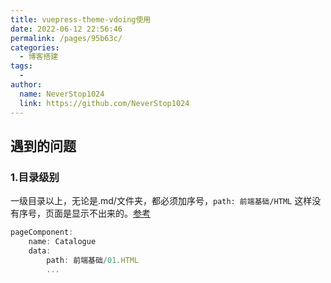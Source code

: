 ```yaml
---
title: vuepress-theme-vdoing使用
date: 2022-06-12 22:56:46
permalink: /pages/95b63c/
categories:
  - 博客搭建
tags:
  - 
author: 
  name: NeverStop1024
  link: https://github.com/NeverStop1024
---
```

## 遇到的问题
### 1.目录级别
一级目录以上，无论是.md/文件夹，都必须加序号，`path: 前端基础/HTML` 这样没有序号，页面是显示不出来的。[参考](https://doc.xugaoyi.com/pages/33d574/#%E7%BA%A7%E5%88%AB%E8%AF%B4%E6%98%8E)
```js
pageComponent:
    name: Catalogue
    data:
        path: 前端基础/01.HTML 
        ...
```